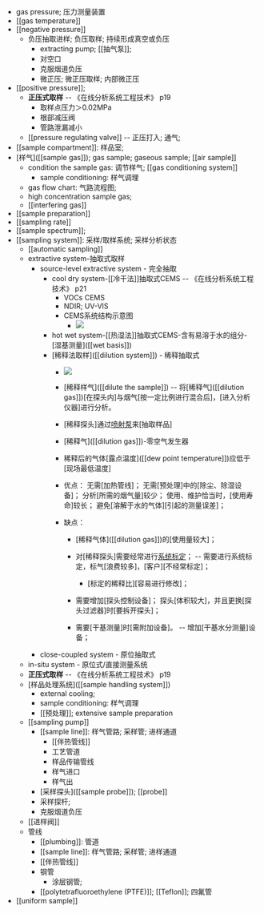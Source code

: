 - gas pressure; 压力测量装置
- [[gas temperature]]
- [[negative pressure]]
    - 负压抽取进样; 负压取样; 持续形成真空或负压
        - extracting pump; [[抽气泵]]; 
        - 对空口
        - 克服烟道负压
        - 微正压; 微正压取样; 内部微正压
- [[positive pressure]]; 
    - **正压式取样** -- 《在线分析系统工程技术》 p19
        - 取样点压力＞0.02MPa
        - 根部减压阀
        - 管路泄漏减小
    - [[pressure regulating valve]] -- 正压打入; 通气;
- [[sample compartment]]: 样品室; 
- [样气]([[sample gas]]); gas sample; gaseous sample; [[air sample]]
    - condition the sample gas: 调节样气; [[gas conditioning system]]
        - sample conditioning: 样气调理
    - gas flow chart: 气路流程图;
    - high concentration sample gas;
    - [[interfering gas]]
- [[sample preparation]]
- [[sampling rate]]
- [[sample spectrum]];
- [[sampling system]]: 采样/取样系统; 采样分析状态
    - [[automatic sampling]]
    - extractive system-抽取式取样
        - source-level extractive system - 完全抽取
            - cool dry system-[[冷干法]]抽取式CEMS -- 《在线分析系统工程技术》 p21
                - VOCs CEMS
                - NDIR; UV-VIS
                - CEMS系统结构示意图
                    - ![](https://firebasestorage.googleapis.com/v0/b/firescript-577a2.appspot.com/o/imgs%2Fapp%2FXELiu-NovaKG%2FtZNY06wmaC.jpg?alt=media&token=6d8331cc-6ac8-4d22-bbd8-7ea77f589834)
            - hot wet system-[[热湿法]]抽取式CEMS-含有易溶于水的组分-[湿基测量]([[wet basis]])
            - [稀释法取样]([[dilution system]]) - 稀释抽取式
                - ![](https://firebasestorage.googleapis.com/v0/b/firescript-577a2.appspot.com/o/imgs%2Fapp%2FXELiu-NovaKG%2FxFRFoNYSDA.png?alt=media&token=e24f4a82-e330-4280-b2c2-79d6a66a5654)
                - [稀释样气]([[dilute the sample]]) -- 将[稀释气]([[dilution gas]])[在探头内]与烟气[按一定比例进行混合后]，[进入分析仪器]进行分析。
                - [稀释探头]通过[喷射泵](((NFl37p3JQ)))来[抽取样品]
                - [稀释气]([[dilution gas]])-零空气发生器
                - 稀释后的气体[露点温度]([[dew point temperature]])应低于[现场最低温度]
                - 优点：
无需[加热管线]；
无需[预处理]中的[除尘、除湿设备]；
分析[所需的烟气量]较少；
使用、维护恰当时，[使用寿命]较长；
避免[溶解于水的气体][引起的测量误差]；
                - 缺点：

                    - [稀释气体]([[dilution gas]])的[使用量较大]；

                    - 对[稀释探头]需要经常进行[系统标定](((Ts700DEI1)))； -- 需要进行系统标定，标气[浪费较多]，[客户][不经常标定]；

                        - [标定的稀释比][容易进行修改]；
                    - 需要增加[探头控制设备]；
探头[体积较大]，并且更换[探头过滤器]时[要拆开探头]；

                    - 需要[干基测量]时[需附加设备]。 -- 增加[干基水分测量]设备；
        - close-coupled system - 原位抽取式
    - in-situ system - 原位式/直接测量系统
    - **正压式取样** -- 《在线分析系统工程技术》 p19
    - [样品处理系统]([[sample handling system]])
        - external cooling;
        - sample conditioning: 样气调理
        - [[预处理]]; extensive sample preparation
    - [[sampling pump]] 
        - [[sample line]]: 样气管路; 采样管; 进样通道
            - [[伴热管线]]
            - 工艺管道
            - 样品传输管线
            - 样气进口
            - 样气出
        - [采样探头]([[sample probe]]); [[probe]]
        - 采样探杆; 
        - 克服烟道负压
    - [[进样阀]]
    - 管线
        - [[plumbing]]: 管道
        - [[sample line]]: 样气管路; 采样管; 进样通道
        - [[伴热管线]]
        - 钢管
            - 涂层钢管; 
        - [[polytetrafluoroethylene (PTFE)]]; [[Teflon]]; 四氟管
- [[uniform sample]]
